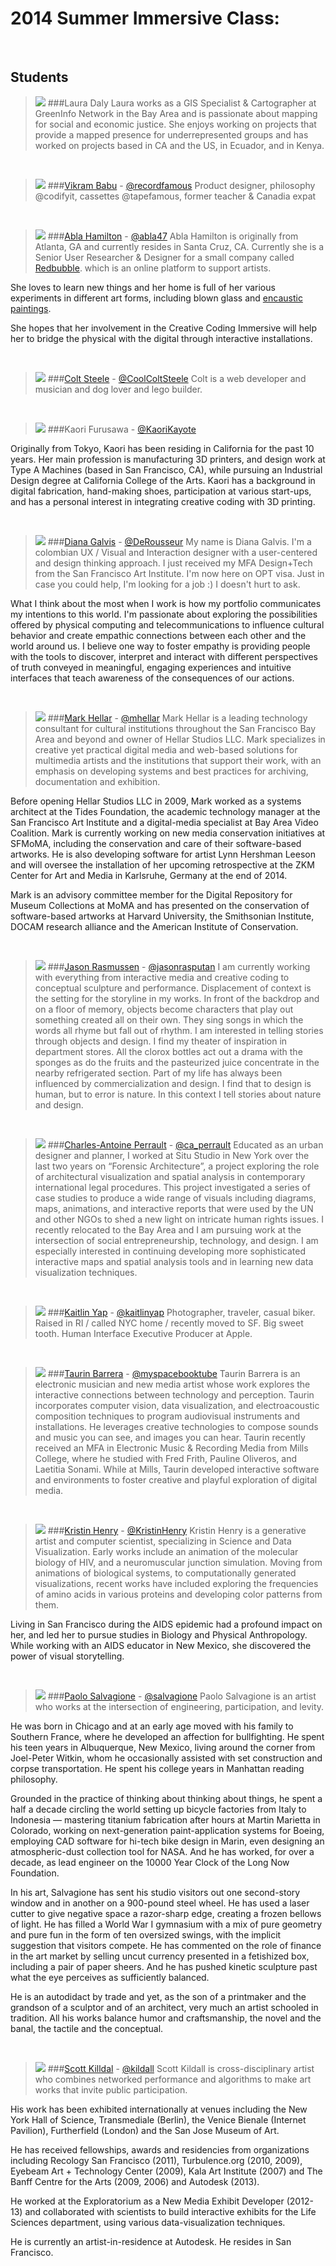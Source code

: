 # 2014 Summer Immersive Class:

<br>

## Students

> ![](img/ld.jpg)
###Laura	Daly
Laura works as a GIS Specialist & Cartographer at GreenInfo Network in the Bay Area and is passionate about mapping for social and economic justice. She enjoys working on projects that provide a mapped presence for underrepresented groups and has worked on projects based in CA and the US, in Ecuador, and in Kenya.   
<br>

> ![](img/vb.jpg)
###[Vikram Babu](http://recordfamous.com/) - [@recordfamous](https://twitter.com/recordfamous)
Product designer, philosophy @codifyit, cassettes @tapefamous, former
teacher & Canadia expat  

<br>

> ![](img/ah.jpg)
###[Abla Hamilton](http://about.me/abla) - [@abla47](https://twitter.com/abla47)
Abla Hamilton is originally from Atlanta, GA and currently resides in Santa Cruz, CA. Currently she is a Senior User Researcher & Designer for a small company called [Redbubble](http://www.redbubble.com). which is an online platform to support artists.
>
She loves to learn new things and her home is full of her various experiments in
different art forms, including blown glass and [encaustic paintings](http://youtu.be/vtK9AXYM9mQ).
>
She hopes that her involvement in the Creative Coding Immersive will help her to bridge the physical with the digital through interactive installations.

<br>

> ![](img/cs.jpg)
###[Colt Steele](http://iamcolt.com/) - [@CoolColtSteele](https://twitter.com/CoolColtSteele)
Colt is a web developer and musician and dog lover and lego builder.

<br>

> ![](img/kf.jpg)
###Kaori Furusawa - [@KaoriKayote](https://twitter.com/@KaoriKayote)
>
Originally from Tokyo, Kaori has been residing in California for the past 10 years. Her main profession is manufacturing 3D printers, and design work at Type A Machines (based in San Francisco, CA),  while pursuing an  Industrial Design degree at California College of the Arts. Kaori has a background in digital fabrication, hand-making shoes, participation at various start-ups, and has a personal interest in integrating creative coding with 3D printing.

<br>

> ![](img/dg.jpg)
###[Diana Galvis](http://dianagalvis.com/index.html) - [@DeRousseur](https://twitter.com/DeRousseur)
My name is Diana Galvis. I'm a colombian UX / Visual and Interaction designer with a user-centered and design thinking approach. I just received my MFA Design+Tech from the San Francisco Art Institute. I'm now here on OPT visa. Just in case you could help, I'm looking for a job :) I doesn't hurt to ask.
>
What I think about the most when I work is how my portfolio communicates my
intentions to this world. I'm passionate about exploring the possibilities
offered by physical computing and telecommunications to influence cultural
behavior and create empathic connections between each other and the world
around us. I believe one way to foster empathy is providing people with the
tools to discover, interpret and interact with different perspectives of
truth conveyed in meaningful, engaging experiences and intuitive interfaces
that teach awareness of the consequences of our actions.  
>

<br>

> ![](img/mh.jpg)
###[Mark Hellar](http://mhellar.github.io/Creative-Code-Portfolio) - [@mhellar](https://twitter.com/mhellar)
Mark Hellar is a leading technology consultant for cultural institutions throughout the San Francisco Bay Area and beyond and owner of Hellar Studios LLC. Mark specializes in creative yet practical digital media and web-based solutions for multimedia artists and the institutions that support their work, with an emphasis on developing systems and best practices for archiving, documentation and exhibition.
>
Before opening Hellar Studios LLC in 2009, Mark worked as a systems architect at the Tides Foundation, the academic technology manager at the San Francisco Art Institute and a digital-media specialist at Bay Area Video Coalition. Mark is currently working on new media conservation initiatives at SFMoMA, including the conservation and care of their software-based artworks. He is also developing software for artist Lynn Hershman Leeson and will oversee the installation of her upcoming retrospective at the ZKM Center for Art and Media in Karlsruhe, Germany at the end of 2014.
>
Mark is an advisory committee member for the Digital Repository for Museum Collections at MoMA and has presented on the conservation of software-based artworks at Harvard University, the Smithsonian Institute, DOCAM research alliance and the American Institute of Conservation.

<br>

> ![](img/jr.jpg)
###[Jason Rasmussen](http://jasonrasmussen.net/) - [@jasonrasputan](https://twitter.com/@jasonrasputan)
I am currently working with everything from interactive media and creative coding to conceptual sculpture and performance. Displacement of context is the setting for the storyline in my works. In front of the backdrop and on a floor of memory, objects become characters that play out something created all on their own. They sing songs in which the words all rhyme but fall out of rhythm. I am interested in telling stories through objects and design. I find my theater of inspiration in department stores. All the clorox bottles act out a drama with the sponges as do the fruits and the pasteurized juice concentrate in the nearby refrigerated section. Part of my life has always been influenced by commercialization and design. I find that to design is human, but to error is nature. In this context I tell stories about nature and design.

<br>

> ![](img/cap.jpg)
###[Charles-Antoine Perrault](http://www.charlesantoineperrault.com/) - [@ca_perrault](https://twitter.com/ca_perrault)
Educated as an urban designer and planner, I worked at Situ Studio in New York over the last two years on “Forensic Architecture”, a project exploring the role of architectural visualization and spatial analysis in contemporary international legal procedures. This project investigated a series of case studies to produce a wide range of visuals including diagrams, maps, animations, and interactive reports that were used by the UN and other NGOs to shed a new light on intricate human rights issues. I recently relocated to the Bay Area and I am pursuing work at the intersection of social entrepreneurship, technology, and design. I am especially interested in continuing developing more sophisticated interactive maps and spatial analysis tools and in learning new data visualization techniques.

<br>

> ![](img/ky.png)
###[Kaitlin Yap](http://kaitlinyap.com/) - [@kaitlinyap](https://twitter.com/kaitlinyap)
Photographer, traveler, casual biker. Raised in RI / called NYC home / recently moved to SF. Big sweet tooth. Human Interface Executive Producer at Apple.

<br>

> ![](img/tb.png)
###[Taurin Barrera](http://www.taurinbarrera.com/) - [@myspacebooktube](https://twitter.com/myspacebooktube)
Taurin Barrera is an electronic musician and new media artist whose work explores the interactive connections between technology and perception. Taurin incorporates computer vision, data visualization, and electroacoustic composition techniques to program audiovisual instruments and installations. He leverages creative technologies to compose sounds and music you can see, and images you can hear. Taurin recently received an MFA in Electronic Music & Recording Media from Mills College, where he studied with Fred Frith, Pauline Oliveros, and Laetitia Sonami. While at Mills, Taurin developed interactive software and environments to foster creative and playful exploration of digital media.

<br>

> ![](img/kh.jpg)
###[Kristin Henry](http://kristinhenry.dunked.com/) - [@KristinHenry](https://twitter.com/KristinHenry)
Kristin Henry is a  generative artist and computer scientist, specializing in Science and Data Visualization. Early works include an animation of the molecular biology of HIV, and a neuromuscular junction simulation. Moving from animations of biological systems, to computationally generated visualizations, recent works have included exploring the frequencies of amino acids in various proteins  and developing color patterns from them.
>
Living in San Francisco during the AIDS epidemic had a profound impact on her, and led her to pursue studies in Biology and Physical Anthropology.  While working with an AIDS educator in New Mexico, she discovered the power of visual storytelling.

<br>

> ![](img/pas.jpg)
###[Paolo Salvagione](http://salvagione.com/) - [@salvagione](https://twitter.com/salvagione)
Paolo Salvagione is an artist who works at the intersection of engineering, participation, and levity.
>
He was born in Chicago and at an early age moved with his family to Southern France, where he developed an affection for bullfighting. He spent his teen years in Albuquerque, New Mexico, living around the corner from Joel-Peter Witkin, whom he occasionally assisted with set construction and corpse transportation. He spent his college years in Manhattan reading philosophy.
>
Grounded in the practice of thinking about thinking about things, he spent a half a decade circling the world setting up bicycle factories from Italy to Indonesia — mastering titanium fabrication after hours at Martin Marietta in Colorado, working on next-generation paint-application systems for Boeing, employing CAD software for hi-tech bike design in Marin, even designing an atmospheric-dust collection tool for NASA. And he has worked, for over a decade, as lead engineer on the 10000 Year Clock of the Long Now Foundation.
>
In his art, Salvagione has sent his studio visitors out one second-story window and in another on a 900-pound steel wheel. He has used a laser cutter to give negative space a razor-sharp edge, creating a frozen bellows of light. He has filled a World War I gymnasium with a mix of pure geometry and pure fun in the form of ten oversized swings, with the implicit suggestion that visitors compete. He has commented on the role of finance in the art market by selling uncut currency presented in a fetishized box, including a pair of paper sheers. And he has pushed kinetic sculpture past what the eye perceives as sufficiently balanced.
>
He is an autodidact by trade and yet, as the son of a printmaker and the grandson of a sculptor and of an architect, very much an artist schooled in tradition. All his works balance humor and craftsmanship, the novel and the banal, the tactile and the conceptual.

<br>

> ![](img/sk.jpg)
###[Scott Killdal](http://www.kildall.com) - [@kildall](https://twitter.com/kildall)
Scott Kildall is cross-disciplinary artist who combines networked performance and algorithms to make art works that invite public participation.
>
His work has been exhibited internationally at venues including the New York Hall of Science, Transmediale (Berlin), the Venice Bienale (Internet Pavilion), Furtherfield (London) and the San Jose Museum of Art.
>
He has received fellowships, awards and residencies from organizations including Recology San Francisco (2011), Turbulence.org (2010, 2009), Eyebeam Art + Technology Center (2009), Kala Art Institute (2007) and The Banff Centre for the Arts (2009, 2006) and Autodesk (2013).
>
He worked at the Exploratorium as a New Media Exhibit Developer (2012-13) and collaborated with scientists to build interactive exhibits for the Life Sciences department, using various data-visualization techniques.
>
He is currently an artist-in-residence at Autodesk. He resides in San Francisco.

<br>
